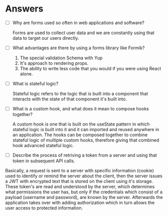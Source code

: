 # Answers

- [ ] Why are forms used so often in web applications and software?

    Forms are used to collect user data and we are constantly using that data to target our users directly.

- [ ] What advantages are there by using a forms library like Formik?
    1. The special validation Schema with Yup
    2. It's approach to rendering props.
    3. The ability to write less code that you would if you were using React alone.


- [ ] What is stateful logic?

    Stateful logic refers to the logic that is built into a component that interacts with the state of that component it's built into.


- [ ] What is a custom hook, and what does it mean to compose hooks together?

    A custom hook is one that is built on the useState pattern in which stateful logic is built into it and it can imported and reused         anywhere in an application. The hooks can be composed together to combine stateful logic of multiple custom hooks, therefore giving   that combined hook advanced stateful logic.

- [ ] Describe the process of retriving a token from a server and using that token in subsequent API calls.

Basically, a request is sent to a server with specific information (cookie) used to identify or remind the server about the client, then the server issues a JWT with encrypted text that is stored on the client using it's storage.  These token's are read and understood by the server, which determines what permissions the user has, but only if the credentials which consist of a payload (username and password), are known by the server.  Afterwards the application takes over with adding authorization which in turn allows the user access to protected information.
